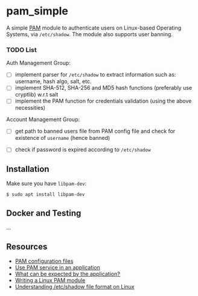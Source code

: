 # pam_simple

A simple [PAM](https://en.wikipedia.org/wiki/Linux_PAM) module to authenticate users on Linux-based Operating Systems,
via ``/etc/shadow``.
The module also supports user banning.

### TODO List

Auth Management Group:
- [ ] implement parser for ``/etc/shadow`` to extract information such as: username, hash algo, salt, etc.
- [ ] implement SHA-512, SHA-256 and MD5 hash functions (preferably use cryptlib) w.r.t salt
- [ ] implement the PAM function for credentials validation (using the above necessities)

Account Management Group:
- [ ] get path to banned users file from PAM config file and check for existence of ``username`` (hence banned)
- [ ] check if password is expired according to ``/etc/shadow``


## Installation
Make sure you have ``libpam-dev``:
```
$ sudo apt install libpam-dev
```


## Docker and Testing
...


## Resources
- [PAM configuration files](https://web.archive.org/web/20190420035810/https://fedetask.com/linx-pam-configuration-tutorial/)
- [Use PAM service in an application](https://web.archive.org/web/20190420073246/https://fedetask.com/writing-a-linux-pam-aware-application/)
- [What can be expected by the application?](https://web.archive.org/web/20190502211945/http://www.linux-pam.org/Linux-PAM-html/adg-interface-by-app-expected.html#adg-pam_get_item)
- [Writing a Linux PAM module](https://web.archive.org/web/20190523222819/https://fedetask.com/write-linux-pam-module/)
- [Understanding /etc/shadow file format on Linux](https://www.cyberciti.biz/faq/understanding-etcshadow-file/)
